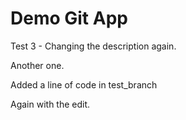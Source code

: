 # Demo Git App

Test 3 - Changing the description again.

Another one.

Added a line of code in test_branch

Again with the edit.
